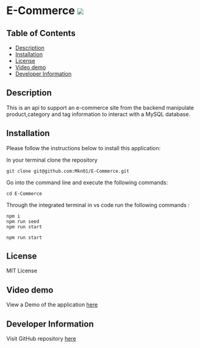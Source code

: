 # E-Commerce ![](https://img.shields.io/badge/MIT-License-green)

## Table of Contents

- [Description](#description)
- [Installation](#installation)
- [License](#license)
- [Video demo](#video-demo)
- [Developer Information](#developer-information)

## Description

This is an api to support an e-commerce site from the backend manipulate product,category and tag information to interact with a MySQL database.

## Installation

Please follow the instructions below to install this application:

In your terminal clone the repository

```
git clone git@github.com:Mkn01/E-Commerce.git
```

Go into the command line and execute the following commands:

```
cd E-Commerce
```

Through the integrated terminal in vs code run the following commands :

```
npm i
npm run seed
npm run start
```

```
npm run start
```

## License

MIT License

## Video demo

View a Demo of the application [here](https://drive.google.com/file/d/1dUic5PZnrfdoJ2wfD2Xltn4EPs5kpqLj/view)

## Developer Information

Visit GitHub repository [here](https://github.com/Mkn01)
